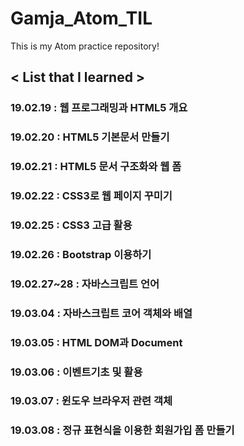 # Gamja_Atom_TIL

This is my Atom practice repository!

## < List that I learned >
### 19.02.19 : 웹 프로그래밍과 HTML5 개요
### 19.02.20 : HTML5 기본문서 만들기
### 19.02.21 : HTML5 문서 구조화와 웹 폼
### 19.02.22 : CSS3로 웹 페이지 꾸미기
### 19.02.25 : CSS3 고급 활용
### 19.02.26 : Bootstrap 이용하기 
### 19.02.27~28 : 자바스크립트 언어
### 19.03.04 : 자바스크립트 코어 객체와 배열
### 19.03.05 : HTML DOM과 Document
### 19.03.06 : 이벤트기초 및 활용
### 19.03.07 : 윈도우 브라우저 관련 객체
### 19.03.08 : 정규 표현식을 이용한 회원가입 폼 만들기

